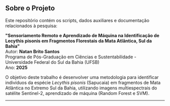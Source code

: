 ## Sobre o Projeto

Este repositório contém os scripts, dados auxiliares e documentação relacionados à pesquisa:

**"Sensoriamento Remoto e Aprendizado de Máquina na Identificação de Lecythis pisonis em Fragmentos Florestais da Mata Atlântica, Sul da Bahia"**  
Autor: **Natan Brito Santos**  
Programa de Pós-Graduação em Ciências e Sustentabilidade - Universidade Federal do Sul da Bahia (UFSB)  
Ano: **2025**

O objetivo deste trabalho é desenvolver uma metodologia para identificar indivíduos da espécie *Lecythis pisonis* (Sapucaia) em fragmentos de Mata Atlântica no Extremo Sul da Bahia, utilizando imagens multiespectrais do satélite Sentinel-2, aprendizado de máquina (Random Forest e SVM).

---
